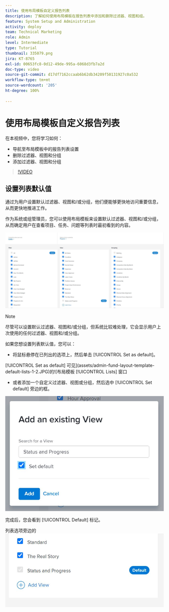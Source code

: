 ```yaml
---
title: 使用布局模板自定义报告列表
description: 了解如何使用布局模板在报告列表中添加和删除过滤器、视图和组。
feature: System Setup and Administration
activity: deploy
team: Technical Marketing
role: Admin
level: Intermediate
type: Tutorial
thumbnail: 335079.png
jira: KT-8765
exl-id: 00653fc8-0d12-49de-995a-6068d3fb7a2d
doc-type: video
source-git-commit: d17df7162ccaab6b62db34209f50131927c0a532
workflow-type: tm+mt
source-wordcount: '205'
ht-degree: 100%

---
```


# 使用布局模板自定义报告列表

在本视频中，您将学习如何：

* 导航至布局模板中的报告列表设置
* 删除过滤器、视图和分组
* 添加过滤器、视图和分组

>[!VIDEO](https://video.tv.adobe.com/v/335079/?quality=12&learn=on&enablevpops)

## 设置列表默认值

通过为用户设置默认过滤器、视图和/或分组，他们便能够更快地访问重要信息，从而更快地推进工作。

作为系统或组管理员，您可以使用布局模板来设置默认过滤器、视图和/或分组，从而确定用户在查看项目、任务、问题等列表时最初看到的内容。

![布局模板[!UICONTROL Lists]窗口](assets/admin-fund-layout-template-default-lists-1-1.JPG)

>[!NOTE]
>
>尽管可以设置默认过滤器、视图和/或分组，但系统比较难处理，它会显示用户上次使用的任何过滤器、视图和/或分组。


如果您想设置列表默认值，您可以：

* 将鼠标悬停在已列出的选项上，然后单击 [!UICONTROL Set as default]。

[!UICONTROL Set as default] 可见](assets/admin-fund-layout-template-default-lists-1-2.JPG)的![布局模板 [!UICONTROL Lists] 窗口

* 或者添加一个自定义过滤器、视图或分组，然后选中 [!UICONTROL Set default] 旁边的框。

![[!UICONTROL Add an existing View] 窗口](assets/admin-fund-layout-template-default-lists-1-3.JPG)

完成后，您会看到 [!UICONTROL Default] 标记。

列表选项旁边的 ![[!UICONTROL Default] 标记](assets/admin-fund-layout-template-default-lists-1-4.JPG)
